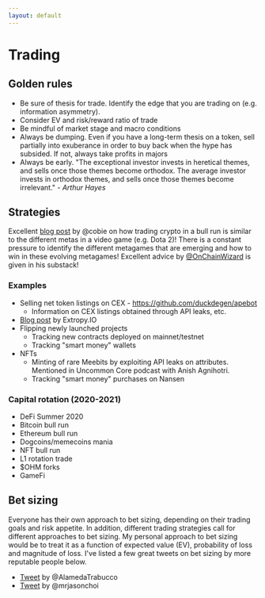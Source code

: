 ```yaml
---
layout: default
---
```


# Trading

## Golden rules

- Be sure of thesis for trade. Identify the edge that you are trading on (e.g. information asymmetry).
- Consider EV and risk/reward ratio of trade
- Be mindful of market stage and macro conditions
- Always be dumping. Even if you have a long-term thesis on a token, sell partially into exuberance in order to buy back when the hype has subsided. If not, always take profits in majors
- Always be early. "The exceptional investor invests in heretical themes, and sells once those themes become orthodox. The average investor invests in orthodox themes, and sells once those themes become irrelevant." *- Arthur Hayes*

## Strategies 

Excellent [blog post](https://cobie.substack.com/p/trading-the-metagame) by @cobie on how trading crypto in a bull run is similar to the different metas in a video game (e.g. Dota 2)! There is a constant pressure to identify the different metagames that are emerging and how to win in these evolving metagames! Excellent advice by [@OnChainWizard](https://twitter.com/OnChainWizard) is given in his substack!

### Examples
- Selling net token listings on CEX - <https://github.com/duckdegen/apebot>
    - Information on CEX listings obtained through API leaks, etc.
- [Blog post](https://extropy-io.medium.com/arbitrage-bot-part-2-97e7b710dcf) by Extropy.IO
- Flipping newly launched projects
    - Tracking new contracts deployed on mainnet/testnet
    - Tracking "smart money" wallets
- NFTs
    - Minting of rare Meebits by exploiting API leaks on attributes. Mentioned in Uncommon Core podcast with Anish Agnihotri.
    - Tracking "smart money" purchases on Nansen

### Capital rotation (2020-2021)
- DeFi Summer 2020
- Bitcoin bull run 
- Ethereum bull run
- Dogcoins/memecoins mania
- NFT bull run
- L1 rotation trade
- $OHM forks
- GameFi

## Bet sizing

Everyone has their own approach to bet sizing, depending on their trading goals and risk appetite. In addition, different trading strategies call for different approaches to bet sizing. My personal approach to bet sizing would be to treat it as a function of expected value (EV), probability of loss and magnitude of loss. I've listed a few great tweets on bet sizing by more reputable people below.

- [Tweet](https://twitter.com/AlamedaTrabucco/status/1391988234532446210) by @AlamedaTrabucco
- [Tweet](https://twitter.com/mrjasonchoi/status/1483482302131089412) by @mrjasonchoi
